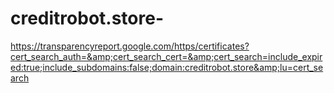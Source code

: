 # creditrobot.store-
https://transparencyreport.google.com/https/certificates?cert_search_auth=&amp;cert_search_cert=&amp;cert_search=include_expired:true;include_subdomains:false;domain:creditrobot.store&amp;lu=cert_search
